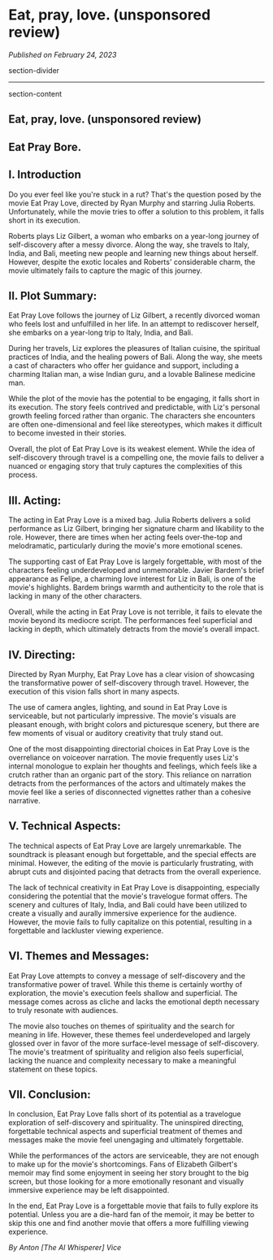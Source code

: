 # Eat, pray, love. (unsponsored review)

*Published on February 24, 2023*

section-divider

------------------------------------------------------------------------

 section-content

## Eat, pray, love. (unsponsored review) 

## Eat Pray Bore. 

## I. Introduction 

Do you ever feel like you're stuck in a rut? That's the question posed
by the movie Eat Pray Love, directed by Ryan Murphy and starring Julia
Roberts. Unfortunately, while the movie tries to offer a solution to
this problem, it falls short in its execution.

Roberts plays Liz Gilbert, a woman who embarks on a year-long journey of
self-discovery after a messy divorce. Along the way, she travels to
Italy, India, and Bali, meeting new people and learning new things about
herself. However, despite the exotic locales and Roberts' considerable
charm, the movie ultimately fails to capture the magic of this journey.

## II. Plot Summary: 

Eat Pray Love follows the journey of Liz Gilbert, a recently divorced
woman who feels lost and unfulfilled in her life. In an attempt to
rediscover herself, she embarks on a year-long trip to Italy, India, and
Bali.

During her travels, Liz explores the pleasures of Italian cuisine, the
spiritual practices of India, and the healing powers of Bali. Along the
way, she meets a cast of characters who offer her guidance and support,
including a charming Italian man, a wise Indian guru, and a lovable
Balinese medicine man.

While the plot of the movie has the potential to be engaging, it falls
short in its execution. The story feels contrived and predictable, with
Liz's personal growth feeling forced rather than organic. The characters
she encounters are often one-dimensional and feel like stereotypes,
which makes it difficult to become invested in their stories.

Overall, the plot of Eat Pray Love is its weakest element. While the
idea of self-discovery through travel is a compelling one, the movie
fails to deliver a nuanced or engaging story that truly captures the
complexities of this process.

## III. Acting: 

The acting in Eat Pray Love is a mixed bag. Julia Roberts delivers a
solid performance as Liz Gilbert, bringing her signature charm and
likability to the role. However, there are times when her acting feels
over-the-top and melodramatic, particularly during the movie's more
emotional scenes.

The supporting cast of Eat Pray Love is largely forgettable, with most
of the characters feeling underdeveloped and unmemorable. Javier
Bardem's brief appearance as Felipe, a charming love interest for Liz in
Bali, is one of the movie's highlights. Bardem brings warmth and
authenticity to the role that is lacking in many of the other
characters.

Overall, while the acting in Eat Pray Love is not terrible, it fails to
elevate the movie beyond its mediocre script. The performances feel
superficial and lacking in depth, which ultimately detracts from the
movie's overall impact.

## IV. Directing: 

Directed by Ryan Murphy, Eat Pray Love has a clear vision of showcasing
the transformative power of self-discovery through travel. However, the
execution of this vision falls short in many aspects.

The use of camera angles, lighting, and sound in Eat Pray Love is
serviceable, but not particularly impressive. The movie's visuals are
pleasant enough, with bright colors and picturesque scenery, but there
are few moments of visual or auditory creativity that truly stand out.

One of the most disappointing directorial choices in Eat Pray Love is
the overreliance on voiceover narration. The movie frequently uses Liz's
internal monologue to explain her thoughts and feelings, which feels
like a crutch rather than an organic part of the story. This reliance on
narration detracts from the performances of the actors and ultimately
makes the movie feel like a series of disconnected vignettes rather than
a cohesive narrative.

## V. Technical Aspects: 

The technical aspects of Eat Pray Love are largely unremarkable. The
soundtrack is pleasant enough but forgettable, and the special effects
are minimal. However, the editing of the movie is particularly
frustrating, with abrupt cuts and disjointed pacing that detracts from
the overall experience.

The lack of technical creativity in Eat Pray Love is disappointing,
especially considering the potential that the movie's travelogue format
offers. The scenery and cultures of Italy, India, and Bali could have
been utilized to create a visually and aurally immersive experience for
the audience. However, the movie fails to fully capitalize on this
potential, resulting in a forgettable and lackluster viewing experience.

## VI. Themes and Messages: 

Eat Pray Love attempts to convey a message of self-discovery and the
transformative power of travel. While this theme is certainly worthy of
exploration, the movie's execution feels shallow and superficial. The
message comes across as cliche and lacks the emotional depth necessary
to truly resonate with audiences.

The movie also touches on themes of spirituality and the search for
meaning in life. However, these themes feel underdeveloped and largely
glossed over in favor of the more surface-level message of
self-discovery. The movie's treatment of spirituality and religion also
feels superficial, lacking the nuance and complexity necessary to make a
meaningful statement on these topics.

## VII. Conclusion: 

In conclusion, Eat Pray Love falls short of its potential as a
travelogue exploration of self-discovery and spirituality. The
uninspired directing, forgettable technical aspects and superficial
treatment of themes and messages make the movie feel unengaging and
ultimately forgettable.

While the performances of the actors are serviceable, they are not
enough to make up for the movie's shortcomings. Fans of Elizabeth
Gilbert's memoir may find some enjoyment in seeing her story brought to
the big screen, but those looking for a more emotionally resonant and
visually immersive experience may be left disappointed.

In the end, Eat Pray Love is a forgettable movie that fails to fully
explore its potential. Unless you are a die-hard fan of the memoir, it
may be better to skip this one and find another movie that offers a more
fulfilling viewing experience.

*By Anton [The AI Whisperer] Vice*

